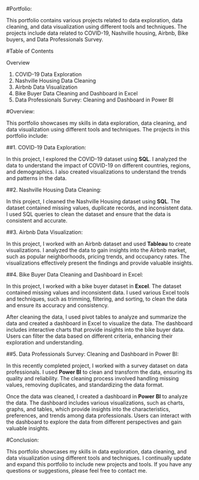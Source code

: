 #Portfolio:

This portfolio contains various projects related to data exploration, data cleaning, and data visualization using different tools and techniques. The projects include data related to COVID-19, Nashville housing, Airbnb, Bike buyers, and Data Professionals Survey.

#Table of Contents

Overview
1. COVID-19 Data Exploration
2. Nashville Housing Data Cleaning
3. Airbnb Data Visualization
4. Bike Buyer Data Cleaning and Dashboard in Excel
5. Data Professionals Survey: Cleaning and Dashboard in Power BI

#Overview:

This portfolio showcases my skills in data exploration, data cleaning, and data visualization using different tools and techniques. The projects in this portfolio include:

##1. COVID-19 Data Exploration:

In this project, I explored the COVID-19 dataset using **SQL**. I analyzed the data to understand the impact of COVID-19 on different countries, regions, and demographics. I also created visualizations to understand the trends and patterns in the data.

##2. Nashville Housing Data Cleaning:

In this project, I cleaned the Nashville Housing dataset using **SQL**. The dataset contained missing values, duplicate records, and inconsistent data. I used SQL queries to clean the dataset and ensure that the data is consistent and accurate.

##3. Airbnb Data Visualization:

In this project, I worked with an Airbnb dataset and used **Tableau** to create visualizations. I analyzed the data to gain insights into the Airbnb market, such as popular neighborhoods, pricing trends, and occupancy rates. The visualizations effectively present the findings and provide valuable insights.

##4. Bike Buyer Data Cleaning and Dashboard in Excel:

In this project, I worked with a bike buyer dataset in **Excel**. The dataset contained missing values and inconsistent data. I used various Excel tools and techniques, such as trimming, filtering, and sorting, to clean the data and ensure its accuracy and consistency.

After cleaning the data, I used pivot tables to analyze and summarize the data and created a dashboard in Excel to visualize the data. The dashboard includes interactive charts that provide insights into the bike buyer data. Users can filter the data based on different criteria, enhancing their exploration and understanding.

##5. Data Professionals Survey: Cleaning and Dashboard in Power BI:

In this recently completed project, I worked with a survey dataset on data professionals. I used **Power BI** to clean and transform the data, ensuring its quality and reliability. The cleaning process involved handling missing values, removing duplicates, and standardizing the data format.

Once the data was cleaned, I created a dashboard in **Power** **BI** to analyze the data. The dashboard includes various visualizations, such as charts, graphs, and tables, which provide insights into the characteristics, preferences, and trends among data professionals. Users can interact with the dashboard to explore the data from different perspectives and gain valuable insights.

#Conclusion:

This portfolio showcases my skills in data exploration, data cleaning, and data visualization using different tools and techniques. I continually update and expand this portfolio to include new projects and tools. If you have any questions or suggestions, please feel free to contact me.

